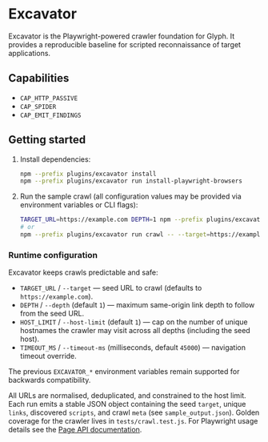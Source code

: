 # Excavator

Excavator is the Playwright-powered crawler foundation for Glyph. It provides a reproducible baseline for scripted reconnaissance of target applications.

## Capabilities
- `CAP_HTTP_PASSIVE`
- `CAP_SPIDER`
- `CAP_EMIT_FINDINGS`

## Getting started
1. Install dependencies:
   ```bash
   npm --prefix plugins/excavator install
   npm --prefix plugins/excavator run install-playwright-browsers
   ```
2. Run the sample crawl (all configuration values may be provided via environment variables or CLI flags):
   ```bash
   TARGET_URL=https://example.com DEPTH=1 npm --prefix plugins/excavator run crawl
   # or
   npm --prefix plugins/excavator run crawl -- --target=https://example.com --depth=1
   ```

### Runtime configuration

Excavator keeps crawls predictable and safe:

- `TARGET_URL` / `--target` — seed URL to crawl (defaults to `https://example.com`).
- `DEPTH` / `--depth` (default `1`) — maximum same-origin link depth to follow from the seed URL.
- `HOST_LIMIT` / `--host-limit` (default `1`) — cap on the number of unique hostnames the crawler may visit across all depths (including the seed host).
- `TIMEOUT_MS` / `--timeout-ms` (milliseconds, default `45000`) — navigation timeout override.

The previous `EXCAVATOR_*` environment variables remain supported for backwards compatibility.

All URLs are normalised, deduplicated, and constrained to the host limit. Each run emits a stable JSON object containing the seed `target`, unique `links`, discovered `scripts`, and crawl `meta` (see `sample_output.json`). Golden coverage for the crawler lives in `tests/crawl.test.js`. For Playwright usage details see the [Page API documentation](https://playwright.dev/docs/api/class-page).
